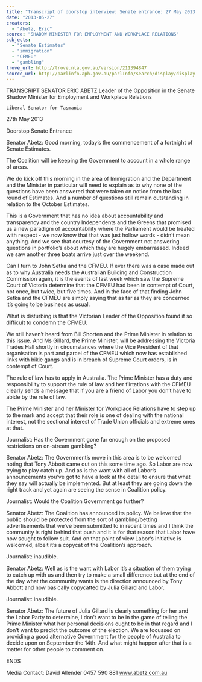 ```yaml
---
title: "Transcript of doorstop interview: Senate entrance: 27 May 2013: Senate Estimates; immigration; CFMEU; gambling"
date: "2013-05-27"
creators:
  - "Abetz, Eric"
source: "SHADOW MINISTER FOR EMPLOYMENT AND WORKPLACE RELATIONS"
subjects:
  - "Senate Estimates"
  - "immigration"
  - "CFMEU"
  - "gambling"
trove_url: http://trove.nla.gov.au/version/211394847
source_url: http://parlinfo.aph.gov.au/parlInfo/search/display/display.w3p;query=Id%3A%22media/pressrel/2480254%22
---
```


 

 TRANSCRIPT                SENATOR ERIC ABETZ     Leader of the Opposition in the Senate     Shadow Minister for Employment and Workplace Relations 

    Liberal Senator for Tasmania   

 

 27th May 2013   

 Doorstop Senate Entrance   

 Senator Abetz: Good morning, today’s the commencement of a fortnight of Senate  Estimates.    

 The Coalition will be keeping the Government to account in a whole range of areas.    

 We do kick off this morning in the area of Immigration and the Department and the Minister  in particular will need to explain as to why none of the questions have been answered that  were taken on notice from the last round of Estimates. And a number of questions still  remain outstanding in relation to the October Estimates.    

 This is a Government that has no idea about accountability and transparency and the  country Independents and the Greens that promised us a new paradigm of accountability  where the Parliament would be treated with respect - we now know that that was just hollow  words - didn’t mean anything.  And we see that courtesy of the Government not answering  questions in portfolio’s about which they are hugely embarrassed. Indeed we saw another  three boats arrive just over the weekend.   

 Can I turn to John Setka and the CFMEU. If ever there was a case made out as to why  Australia needs the Australian Building and Construction Commission again, it is the events  of last week which saw the Supreme Court of Victoria determine that the CFMEU had been  in contempt of Court, not once, but twice, but five times. And in the face of that finding John  Setka and the CFMEU are simply saying that as far as they are concerned it’s going to be  business as usual.    

 What is disturbing is that the Victorian Leader of the Opposition found it so difficult to  condemn the CFMEU.    

 We still haven’t heard from Bill Shorten and the Prime Minister in relation to this issue. And  Ms Gillard, the Prime Minister, will be addressing the Victoria Trades Hall shortly in  circumstances where the Vice President of that organisation is part and parcel of the  CFMEU which now has established links with bikie gangs and is in breach of Supreme Court  orders, is in contempt of Court.   

 The rule of law has to apply in Australia. The Prime Minister has a duty and responsibility to  support the rule of law and her flirtations with the CFMEU clearly sends a message that if  you are a friend of Labor you don’t have to abide by the rule of law.   

 The Prime Minister and her Minister for Workplace Relations have to step up to the mark  and accept that their role is one of dealing with the national interest, not the sectional interest  of Trade Union officials and extreme ones at that.   

 Journalist: Has the Government gone far enough on the proposed restrictions on on-stream  gambling?       

 Senator Abetz: The Government’s move in this area is to be welcomed noting that Tony  Abbott came out on this some time ago. So Labor are now trying to play catch up. And as is  the want with all of Labor’s announcements you’ve got to have a look at the detail to ensure  that what they say will actually be implemented. But at least they are going down the right  track and yet again are seeing the sense in Coalition policy.    

 Journalist: Would the Coalition Government go further?   

 Senator Abetz: The Coalition has announced its policy. We believe that the public should be  protected from the sort of gambling/betting advertisements that we’ve been submitted to in  recent times and I think the community is right behind that push and it is for that reason that  Labor have now sought to follow suit. And on that point of view Labor’s initiative is  welcomed, albeit it’s a copycat of the Coalition’s approach.   

 Journalist: inaudible.   

 Senator Abetz: Well as is the want with Labor it’s a situation of them trying to catch up with  us and then try to make a small difference but at the end of the day what the community  wants is the direction announced by Tony Abbott and now basically copycatted by Julia  Gillard and Labor.   

 Journalist: inaudible.   

 Senator Abetz: The future of Julia Gillard is clearly something for her and the Labor Party to  determine, I don’t want to be in the game of telling the Prime Minister what her personal  decisions ought to be in that regard and I don’t want to predict the outcome of the election.  We are focussed on providing a good alternative Government for the people of Australia to  decide upon on September the 14th.  And what might happen after that is a matter for other  people to comment on.   

 ENDS   

 

 Media Contact: David Allender 0457 590 881  www.abetz.com.au 

